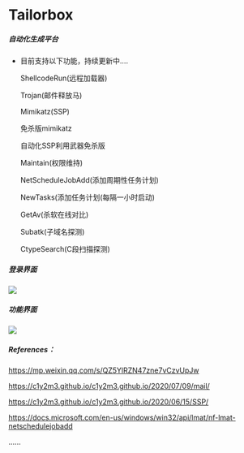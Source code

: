 # Tailorbox

##### 自动化生成平台

- 目前支持以下功能，持续更新中....  

  ShellcodeRun(远程加载器)  
  
  Trojan(邮件释放马)
  
  Mimikatz(SSP)
  
  免杀版mimikatz
  
  自动化SSP利用武器免杀版
  
  Maintain(权限维持)
  
  NetScheduleJobAdd(添加周期性任务计划)
  
  NewTasks(添加任务计划(每隔一小时启动)
  
  GetAv(杀软在线对比)
  
  Subatk(子域名探测)
  
  CtypeSearch(C段扫描探测)

##### 登录界面

![](https://c1y2m3.oss-cn-beijing.aliyuncs.com/_20210119145240.png)

##### 功能界面

![](https://c1y2m3.oss-cn-beijing.aliyuncs.com/_20210119151459.png)

##### References：

https://mp.weixin.qq.com/s/QZ5YlRZN47zne7vCzvUpJw

https://c1y2m3.github.io/c1y2m3.github.io/2020/07/09/mail/

https://c1y2m3.github.io/c1y2m3.github.io/2020/06/15/SSP/  

https://docs.microsoft.com/en-us/windows/win32/api/lmat/nf-lmat-netschedulejobadd  

......

